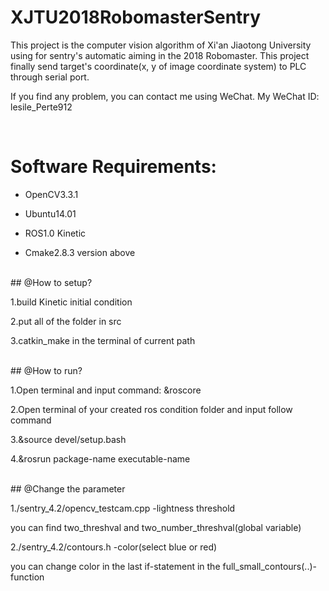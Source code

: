 # XJTU2018RobomasterSentry
This project is the computer vision algorithm of Xi'an Jiaotong University using for sentry's automatic aiming in the 2018 Robomaster. This project finally send target's coordinate(x, y of image coordinate system) to PLC through serial port.

If you find any problem, you can contact me using WeChat. My WeChat ID: lesile_Perte912

<br>

# Software Requirements: 


* OpenCV3.3.1

* Ubuntu14.01

* ROS1.0 Kinetic

* Cmake2.8.3 version above

<br>
## @How to setup?


1.build Kinetic initial condition

2.put all of the folder in src

3.catkin_make in the terminal of current path

<br>
## @How to run?


1.Open terminal and input command: &roscore

2.Open terminal of your created ros condition folder and input follow command

3.&source devel/setup.bash

4.&rosrun package-name executable-name

<br>
## @Change the parameter


1./sentry_4.2/opencv_testcam.cpp -lightness threshold 
 
 you can find two_threshval and two_number_threshval(global variable)

2./sentry_4.2/contours.h -color(select blue or red)
 
 you can change color in the last if-statement in the full_small_contours(..)-function 

